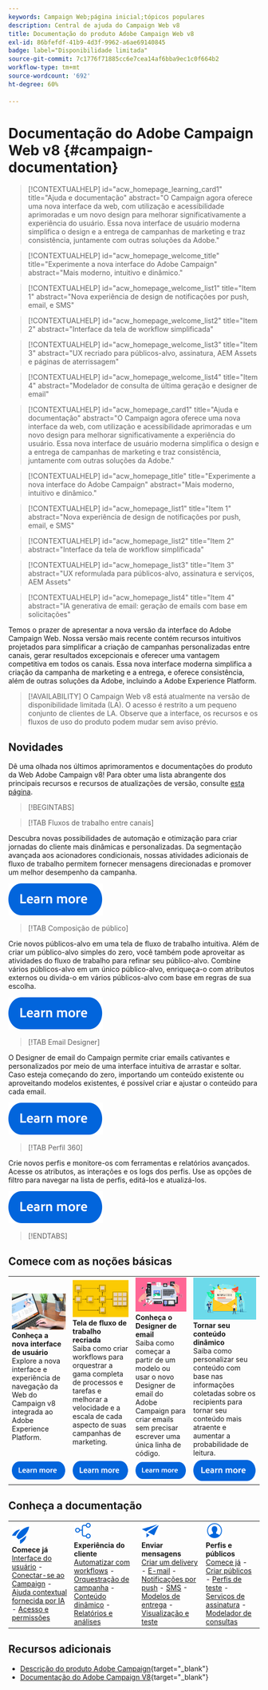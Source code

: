 ```yaml
---
keywords: Campaign Web;página inicial;tópicos populares
description: Central de ajuda do Campaign Web v8
title: Documentação do produto Adobe Campaign Web v8
exl-id: 86bfefdf-41b9-4d3f-9962-a6ae69140845
badge: label="Disponibilidade limitada"
source-git-commit: 7c1776f71885cc6e7cea14af6bba9ec1c0f664b2
workflow-type: tm+mt
source-wordcount: '692'
ht-degree: 60%

---
```


# Documentação do Adobe Campaign Web v8 {#campaign-documentation}

>[!CONTEXTUALHELP]
>id="acw_homepage_learning_card1"
>title="Ajuda e documentação"
>abstract="O Campaign agora oferece uma nova interface da web, com utilização e acessibilidade aprimoradas e um novo design para melhorar significativamente a experiência do usuário. Essa nova interface de usuário moderna simplifica o design e a entrega de campanhas de marketing e traz consistência, juntamente com outras soluções da Adobe."

>[!CONTEXTUALHELP]
>id="acw_homepage_welcome_title"
>title="Experimente a nova interface do Adobe Campaign"
>abstract="Mais moderno, intuitivo e dinâmico."

>[!CONTEXTUALHELP]
>id="acw_homepage_welcome_list1"
>title="Item 1"
>abstract="Nova experiência de design de notificações por push, email, e SMS"

>[!CONTEXTUALHELP]
>id="acw_homepage_welcome_list2"
>title="Item 2"
>abstract="Interface da tela de workflow simplificada"

>[!CONTEXTUALHELP]
>id="acw_homepage_welcome_list3"
>title="Item 3"
>abstract="UX recriado para públicos-alvo, assinatura, AEM Assets e páginas de aterrissagem"

>[!CONTEXTUALHELP]
>id="acw_homepage_welcome_list4"
>title="Item 4"
>abstract="Modelador de consulta de última geração e designer de email"

<!--
>[!CONTEXTUALHELP]
>id="acw_homepage_welcome_list5"
>title="Item 5"
>abstract="Additional Item"-->

<!-- TO REMOVE BELOW-->

>[!CONTEXTUALHELP]
>id="acw_homepage_card1"
>title="Ajuda e documentação"
>abstract="O Campaign agora oferece uma nova interface da web, com utilização e acessibilidade aprimoradas e um novo design para melhorar significativamente a experiência do usuário. Essa nova interface de usuário moderna simplifica o design e a entrega de campanhas de marketing e traz consistência, juntamente com outras soluções da Adobe."

>[!CONTEXTUALHELP]
>id="acw_homepage_title"
>title="Experimente a nova interface do Adobe Campaign"
>abstract="Mais moderno, intuitivo e dinâmico."

>[!CONTEXTUALHELP]
>id="acw_homepage_list1"
>title="Item 1"
>abstract="Nova experiência de design de notificações por push, email, e SMS"

>[!CONTEXTUALHELP]
>id="acw_homepage_list2"
>title="Item 2"
>abstract="Interface da tela de workflow simplificada"

>[!CONTEXTUALHELP]
>id="acw_homepage_list3"
>title="Item 3"
>abstract="UX reformulada para públicos-alvo, assinatura e serviços, AEM Assets"

>[!CONTEXTUALHELP]
>id="acw_homepage_list4"
>title="Item 4"
>abstract="IA generativa de email: geração de emails com base em solicitações"

<!--TO REMOVE ABOVE-->

Temos o prazer de apresentar a nova versão da interface do Adobe Campaign Web. Nossa versão mais recente contém recursos intuitivos projetados para simplificar a criação de campanhas personalizadas entre canais, gerar resultados excepcionais e oferecer uma vantagem competitiva em todos os canais. Essa nova interface moderna simplifica a criação da campanha de marketing e a entrega, e oferece consistência, além de outras soluções da Adobe, incluindo a Adobe Experience Platform.

>[!AVAILABILITY]
> O Campaign Web v8 está atualmente na versão de disponibilidade limitada (LA). O acesso é restrito a um pequeno conjunto de clientes de LA. Observe que a interface, os recursos e os fluxos de uso do produto podem mudar sem aviso prévio.

## Novidades

Dê uma olhada nos últimos aprimoramentos e documentações do produto da Web Adobe Campaign v8! Para obter uma lista abrangente dos principais recursos e recursos de atualizações de versão, consulte [esta página](rn/whats-new.md).

>[!BEGINTABS]

>[!TAB Fluxos de trabalho entre canais]

Descubra novas possibilidades de automação e otimização para criar jornadas do cliente mais dinâmicas e personalizadas. Da segmentação avançada aos acionadores condicionais, nossas atividades adicionais de fluxo de trabalho permitem fornecer mensagens direcionadas e promover um melhor desempenho da campanha.

[![imagem](assets/do-not-localize/learn-more-button.svg)](workflows/gs-workflows.md)

>[!TAB Composição de público]

Crie novos públicos-alvo em uma tela de fluxo de trabalho intuitiva. Além de criar um público-alvo simples do zero, você também pode aproveitar as atividades do fluxo de trabalho para refinar seu público-alvo. Combine vários públicos-alvo em um único público-alvo, enriqueça-o com atributos externos ou divida-o em vários públicos-alvo com base em regras de sua escolha.

[![imagem](assets/do-not-localize/learn-more-button.svg)](audience/create-audience.md)

>[!TAB Email Designer]

O Designer de email do Campaign permite criar emails cativantes e personalizados por meio de uma interface intuitiva de arrastar e soltar. Caso esteja começando do zero, importando um conteúdo existente ou aproveitando modelos existentes, é possível criar e ajustar o conteúdo para cada email.

[![imagem](assets/do-not-localize/learn-more-button.svg)](email/get-started-email-designer.md)

>[!TAB Perfil 360]

Crie novos perfis e monitore-os com ferramentas e relatórios avançados. Acesse os atributos, as interações e os logs dos perfis. Use as opções de filtro para navegar na lista de perfis, editá-los e atualizá-los.

[![imagem](assets/do-not-localize/learn-more-button.svg)](audience/gs-audiences-recipients.md)

>[!ENDTABS]

## Comece com as noções básicas

<table style="table-layout:fixed">
  <tr style="border: 0;">
    <td>
    <a href="get-started/user-interface.md"><img src="assets/do-not-localize/menu-ui.jpeg"></a>
    <div><strong>Conheça a nova interface de usuário</strong><br/>Explore a nova interface e experiência de navegação da Web do Campaign v8 integrada ao Adobe Experience Platform.</div>
    </td>
    <td>
    <a href="workflows/gs-workflows.md"><img src="assets/do-not-localize/menu-workflows.jpeg"></a>
    <div><strong>Tela de fluxo de trabalho recriada</strong><br/>Saiba como criar workflows para orquestrar a gama completa de processos e tarefas e melhorar a velocidade e a escala de cada aspecto de suas campanhas de marketing.</div><br/>
    </td>
    <td>
    <a href="email/get-started-email-designer.md"><img src="assets/do-not-localize/menu-email.png"></a>
    <div><strong>Conheça o Designer de email</strong><br/>Saiba como começar a partir de um modelo ou usar o novo Designer de email do Adobe Campaign para criar emails sem precisar escrever uma única linha de código.
    </div></td>
    <td>
    <a href="personalization/gs-personalization.md"><img src="assets/do-not-localize/menu-dynamic.png"></a>
    <div><strong>Tornar seu conteúdo dinâmico</strong><br/>Saiba como personalizar seu conteúdo com base nas informações coletadas sobre os recipients para tornar seu conteúdo mais atraente e aumentar a probabilidade de leitura.</div>
    </td>
  </tr>
  <tr style="border: 0;">
    <td align="center"><a href="get-started/user-interface.md"><img src="assets/do-not-localize/learn-more-button.svg"></a></td>
    <td align="center"><a href="workflows/gs-workflows.md"><img src="assets/do-not-localize/learn-more-button.svg"></a></td>
    <td align="center"><a href="email/get-started-email-designer.md"><img src="assets/do-not-localize/learn-more-button.svg"></a></td>
    <td align="center"><a href="personalization/gs-personalization.md"><img src="assets/do-not-localize/learn-more-button.svg"></a></td>
    </tr>
</table>

## Conheça a documentação

<table style="table-layout:auto">
  <tr style="border: 0;">
    <td>
      <img src="assets/do-not-localize/icon-start.svg" width="35px">
    <br/>
      <strong>Comece já</strong><br/><a href="get-started/user-interface.md">Interface do usuário</a> - <a href="get-started/connect-to-campaign.md">Conectar-se ao Campaign</a> - <a href="get-started/using-ai.md">Ajuda contextual fornecida por IA</a> - <a href="get-started/permissions.md">Acesso e permissões</a>
    </td>
    <td>
      <img src="assets/do-not-localize/icon-experience.svg" width="35px">
    <br/>
      <strong>Experiência do cliente</strong><br/><a href="workflows/gs-workflows.md" target="_blank">Automatizar com workflows</a> - <a href="campaigns/gs-campaigns.md" target="_blank">Orquestração de campanha</a> - <a href="personalization/gs-personalization.md">Conteúdo dinâmico</a> - <a href="reporting/gs-reports.md">Relatórios e análises</a>
    </td>
    <td>
      <img src="assets/do-not-localize/icon-message.svg" width="35px">
    <br/>
      <strong>Enviar mensagens</strong><br/><a href="msg/gs-deliveries.md">Criar um delivery</a> - <a href="email/create-email.md">E-mail</a> -  <a href="push/gs-push.md">Notificações por push</a> - <a href="sms/gs-sms.md">SMS</a> - <a href="msg/delivery-template.md">Modelos de entrega</a> - <a href="preview-test/preview-test.md">Visualização e teste</a> 
    </td>
    <td>
      <img src="assets/do-not-localize/icon_profile.svg" width="35px">
    <br/>
      <strong>Perfis e públicos</strong><br/><a href="audience/gs-audiences-recipients.md">Comece já</a> - <a href="audience/create-audience.md">Criar públicos</a> - <a href="audience/test-profiles.md">Perfis de teste</a> - <a href="audience/manage-services.md">Serviços de assinatura</a> - <a href="query/query-modeler-overview.md">Modelador de consultas</a>
    </td>
  </tr>
</table>

## Recursos adicionais

* [Descrição do produto Adobe Campaign](https://helpx.adobe.com/br/legal/product-descriptions/adobe-campaign-managed-cloud-services.html){target="_blank"}
* [Documentação do Adobe Campaign V8](https://experienceleague.adobe.com/docs/campaign-v8.html?lang=pt-BR){target="_blank"}